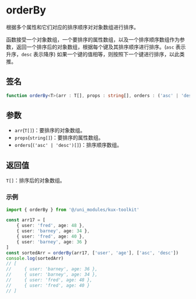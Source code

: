 # orderBy

根据多个属性和它们对应的排序顺序对对象数组进行排序。

函数接受一个对象数组，一个要排序的属性数组，以及一个排序顺序数组作为参数，返回一个排序后的对象数组，根据每个键及其排序顺序进行排序。(`asc` 表示升序，`desc` 表示降序) 如果一个键的值相等，则按照下一个键进行排序，以此类推。

## 签名

```ts
function orderBy<T>(arr : T[], props : string[], orders : ('asc' | 'desc')[]) : T[]
```

## 参数

- `arr`(`T[]`)：要排序的对象数组。
- `props`(`string[]`)：要排序的属性数组。
- `orders`(`('asc' | 'desc')[]`)：排序顺序数组。

## 返回值

`T[]`：排序后的对象数组。

### 示例

```ts
import { orderBy } from '@/uni_modules/kux-toolkit'

const arr17 = [
    { user: 'fred', age: 48 },
    { user: 'barney', age: 34 },
    { user: 'fred', age: 40 },
    { user: 'barney', age: 36 }
]
const sortedArr = orderBy(arr17, ['user', 'age'], ['asc', 'desc'])
console.log(sortedArr)
// [
//     { user: 'barney', age: 36 },
//     { user: 'barney', age: 34 },
//     { user: 'fred', age: 48 },
//     { user: 'fred', age: 40 }
// ]
```
